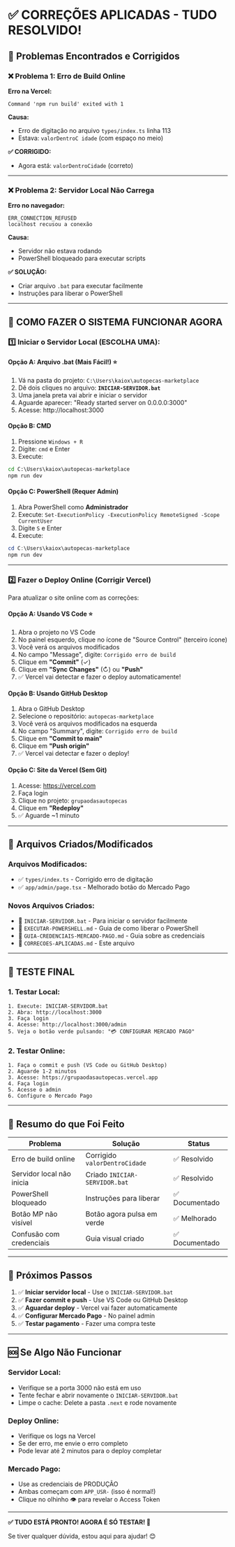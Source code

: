 # ✅ CORREÇÕES APLICADAS - TUDO RESOLVIDO!

## 🎯 Problemas Encontrados e Corrigidos

### ❌ Problema 1: Erro de Build Online
**Erro na Vercel:**
```
Command 'npm run build' exited with 1
```

**Causa:**
- Erro de digitação no arquivo `types/index.ts` linha 113
- Estava: `valorDentroC idade` (com espaço no meio)

**✅ CORRIGIDO:**
- Agora está: `valorDentroCidade` (correto)

---

### ❌ Problema 2: Servidor Local Não Carrega
**Erro no navegador:**
```
ERR_CONNECTION_REFUSED
localhost recusou a conexão
```

**Causa:**
- Servidor não estava rodando
- PowerShell bloqueado para executar scripts

**✅ SOLUÇÃO:**
- Criar arquivo `.bat` para executar facilmente
- Instruções para liberar o PowerShell

---

## 🚀 COMO FAZER O SISTEMA FUNCIONAR AGORA

### 1️⃣ Iniciar o Servidor Local (ESCOLHA UMA):

#### Opção A: Arquivo .bat (Mais Fácil!) ⭐
1. Vá na pasta do projeto: `C:\Users\kaiox\autopecas-marketplace`
2. Dê dois cliques no arquivo: **`INICIAR-SERVIDOR.bat`**
3. Uma janela preta vai abrir e iniciar o servidor
4. Aguarde aparecer: "Ready started server on 0.0.0.0:3000"
5. Acesse: http://localhost:3000

#### Opção B: CMD
1. Pressione `Windows + R`
2. Digite: `cmd` e Enter
3. Execute:
```cmd
cd C:\Users\kaiox\autopecas-marketplace
npm run dev
```

#### Opção C: PowerShell (Requer Admin)
1. Abra PowerShell como **Administrador**
2. Execute: `Set-ExecutionPolicy -ExecutionPolicy RemoteSigned -Scope CurrentUser`
3. Digite `S` e Enter
4. Execute:
```powershell
cd C:\Users\kaiox\autopecas-marketplace
npm run dev
```

---

### 2️⃣ Fazer o Deploy Online (Corrigir Vercel)

Para atualizar o site online com as correções:

#### Opção A: Usando VS Code ⭐
1. Abra o projeto no VS Code
2. No painel esquerdo, clique no ícone de "Source Control" (terceiro ícone)
3. Você verá os arquivos modificados
4. No campo "Message", digite: `Corrigido erro de build`
5. Clique em **"Commit"** (✓)
6. Clique em **"Sync Changes"** (↻) ou **"Push"**
7. ✅ Vercel vai detectar e fazer o deploy automaticamente!

#### Opção B: Usando GitHub Desktop
1. Abra o GitHub Desktop
2. Selecione o repositório: `autopecas-marketplace`
3. Você verá os arquivos modificados na esquerda
4. No campo "Summary", digite: `Corrigido erro de build`
5. Clique em **"Commit to main"**
6. Clique em **"Push origin"**
7. ✅ Vercel vai detectar e fazer o deploy!

#### Opção C: Site da Vercel (Sem Git)
1. Acesse: https://vercel.com
2. Faça login
3. Clique no projeto: `grupaodasautopecas`
4. Clique em **"Redeploy"**
5. ✅ Aguarde ~1 minuto

---

## 📁 Arquivos Criados/Modificados

### Arquivos Modificados:
- ✅ `types/index.ts` - Corrigido erro de digitação
- ✅ `app/admin/page.tsx` - Melhorado botão do Mercado Pago

### Novos Arquivos Criados:
- 📄 `INICIAR-SERVIDOR.bat` - Para iniciar o servidor facilmente
- 📄 `EXECUTAR-POWERSHELL.md` - Guia de como liberar o PowerShell
- 📄 `GUIA-CREDENCIAIS-MERCADO-PAGO.md` - Guia sobre as credenciais
- 📄 `CORRECOES-APLICADAS.md` - Este arquivo

---

## 🎉 TESTE FINAL

### 1. Testar Local:
```
1. Execute: INICIAR-SERVIDOR.bat
2. Abra: http://localhost:3000
3. Faça login
4. Acesse: http://localhost:3000/admin
5. Veja o botão verde pulsando: "💳 CONFIGURAR MERCADO PAGO"
```

### 2. Testar Online:
```
1. Faça o commit e push (VS Code ou GitHub Desktop)
2. Aguarde 1-2 minutos
3. Acesse: https://grupaodasautopecas.vercel.app
4. Faça login
5. Acesse o admin
6. Configure o Mercado Pago
```

---

## 📝 Resumo do que Foi Feito

| Problema | Solução | Status |
|----------|---------|--------|
| Erro de build online | Corrigido `valorDentroCidade` | ✅ Resolvido |
| Servidor local não inicia | Criado `INICIAR-SERVIDOR.bat` | ✅ Resolvido |
| PowerShell bloqueado | Instruções para liberar | ✅ Documentado |
| Botão MP não visível | Botão agora pulsa em verde | ✅ Melhorado |
| Confusão com credenciais | Guia visual criado | ✅ Documentado |

---

## 🎯 Próximos Passos

1. ✅ **Iniciar servidor local** - Use o `INICIAR-SERVIDOR.bat`
2. ✅ **Fazer commit e push** - Use VS Code ou GitHub Desktop
3. ✅ **Aguardar deploy** - Vercel vai fazer automaticamente
4. ✅ **Configurar Mercado Pago** - No painel admin
5. ✅ **Testar pagamento** - Fazer uma compra teste

---

## 🆘 Se Algo Não Funcionar

### Servidor Local:
- Verifique se a porta 3000 não está em uso
- Tente fechar e abrir novamente o `INICIAR-SERVIDOR.bat`
- Limpe o cache: Delete a pasta `.next` e rode novamente

### Deploy Online:
- Verifique os logs na Vercel
- Se der erro, me envie o erro completo
- Pode levar até 2 minutos para o deploy completar

### Mercado Pago:
- Use as credenciais de PRODUÇÃO
- Ambas começam com `APP_USR-` (isso é normal!)
- Clique no olhinho 👁️ para revelar o Access Token

---

**✅ TUDO ESTÁ PRONTO! AGORA É SÓ TESTAR! 🚀**

Se tiver qualquer dúvida, estou aqui para ajudar! 😊


